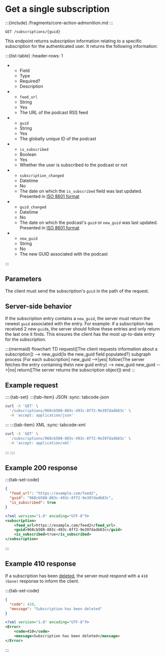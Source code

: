 # Get a single subscription

:::{include} /fragments/core-action-admonition.md
:::

```text
GET /subscriptions/{guid}
```

This endpoint returns subscription information relating to a specific subscription for the authenticated user. It returns the following information:

:::{list-table}
:header-rows: 1

* - Field
  - Type
  - Required?
  - Description
* - `feed_url`
   - String
   - Yes
   - The URL of the podcast RSS feed
* - `guid` 
   - String<UUID>
   - Yes
   - The globally unique ID of the podcast
* - `is_subscribed`
  - Boolean
  - Yes
  - Whether the user is subscribed to the podcast or not
* - `subscription_changed`
   - Datetime
   - No
   - The date on which the `is_subscribed` field was last updated. Presented in [ISO 8601 format](https://www.iso.org/iso-8601-date-and-time-format.html)
* - `guid_changed`
   - Datetime
   - No
   - The date on which the podcast's `guid` or `new_guid` was last updated. Presented in [ISO 8601 format](https://www.iso.org/iso-8601-date-and-time-format.html)
* - `new_guid`
   - String<UUID>
   - No
   - The new GUID associated with the podcast

:::

## Parameters

The client must send the subscription's `guid` in the path of the request.

## Server-side behavior

If the subscription entry contains a `new_guid`, the server must return the newest `guid` associated with the entry. For example: if a subscription has received 2 new `guid`s, the server should follow these entries and only return the last one it finds. This ensures the client has the most up-to-date entry for the subscription.

:::{mermaid}
flowchart TD
   request([The client requests information about a subscription]) --> new_guid{Is the new_guid field populated?}
   subgraph process [For each subscription]
      new_guid -->|yes| follow(The server fetches the entry containing the\n new guid entry) --> new_guid
      new_guid -->|no| return([The server returns the subscription object])
   end
:::

## Example request

::::{tab-set}
:::{tab-item} JSON
:sync: tabcode-json

```bash
curl -X 'GET' \
  '/subscriptions/968cb508-803c-493c-8ff2-9e397dadb83c' \
  -H 'accept: application/json'
```

:::
:::{tab-item} XML
:sync: tabcode-xml

```bash
curl -X 'GET' \
  '/subscriptions/968cb508-803c-493c-8ff2-9e397dadb83c' \
  -H 'accept: application/xml'
```

:::
::::

## Example 200 response

:::{tab-set-code}

```json
{
  "feed_url": "https://example.com/feed2",
  "guid": "968cb508-803c-493c-8ff2-9e397dadb83c",
  "is_subscribed": true
}
```

```xml
<?xml version="1.0" encoding="UTF-8"?>
<subscription>
	<feed_url>https://example.com/feed2</feed_url>
	<guid>968cb508-803c-493c-8ff2-9e397dadb83c</guid>
	<is_subscribed>true</is_subscribed>
</subscription>
```

:::

## Example 410 response

If a subscription has been [deleted](delete.md), the server must respond with a `410 (Gone)` response to inform the client.

:::{tab-set-code}

```json
{
  "code": 410,
  "message": "Subscription has been deleted"
}
```

```xml
<?xml version="1.0" encoding="UTF-8"?>
<Error>
	<code>410</code>
	<message>Subscription has been deleted</message>
</Error>
```

:::
